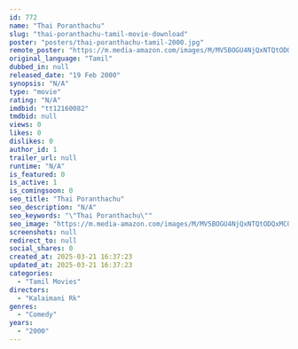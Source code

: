 ```yaml
---
id: 772
name: "Thai Poranthachu"
slug: "thai-poranthachu-tamil-movie-download"
poster: "posters/thai-poranthachu-tamil-2000.jpg"
remote_poster: "https://m.media-amazon.com/images/M/MV5BOGU4NjQxNTQtODQxMC00YmFmLWJjZGYtYjRlY2E0ZGUxYjRjXkEyXkFqcGdeQXVyOTk3NTc2MzE@._V1_SX300.jpg"
original_language: "Tamil"
dubbed_in: null
released_date: "19 Feb 2000"
synopsis: "N/A"
type: "movie"
rating: "N/A"
imdbid: "tt12160082"
tmdbid: null
views: 0
likes: 0
dislikes: 0
author_id: 1
trailer_url: null
runtime: "N/A"
is_featured: 0
is_active: 1
is_comingsoon: 0
seo_title: "Thai Poranthachu"
seo_description: "N/A"
seo_keywords: "\"Thai Poranthachu\""
seo_image: "https://m.media-amazon.com/images/M/MV5BOGU4NjQxNTQtODQxMC00YmFmLWJjZGYtYjRlY2E0ZGUxYjRjXkEyXkFqcGdeQXVyOTk3NTc2MzE@._V1_SX300.jpg"
screenshots: null
redirect_to: null
social_shares: 0
created_at: 2025-03-21 16:37:23
updated_at: 2025-03-21 16:37:23
categories:
  - "Tamil Movies"
directors:
  - "Kalaimani Rk"
genres:
  - "Comedy"
years:
  - "2000"
---
```

